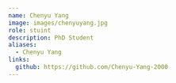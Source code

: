 ```yaml
---
name: Chenyu Yang
image: images/chenyuyang.jpg
role: stuint
description: PhD Student
aliases:
  - Chenyu Yang
links:
  github: https://github.com/Chenyu-Yang-2000
---
```


